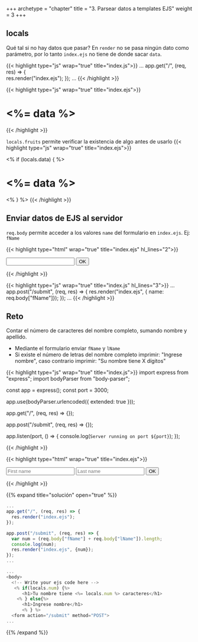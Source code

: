 +++
archetype = "chapter"
title = "3. Parsear datos a templates EJS"
weight = 3
+++

## locals
Qué tal si no hay datos que pasar? En `render` no se pasa ningún dato como parámetro, por lo tanto `index.ejs` no tiene de donde sacar `data`. 

{{< highlight type="js" wrap="true" title="index.js">}}
...
app.get("/", (req, res) => {  
  res.render("index.ejs");
});
...
{{< /highlight >}}

{{< highlight type="js" wrap="true" title="index.ejs">}}
<h1> <%= data %> </h1>
{{< /highlight >}}

`locals.fruits` permite verificar la existencia de algo antes de usarlo 
{{< highlight type="js" wrap="true" title="index.ejs">}}

<% if (locals.data) { %>
    <h1> <%= data %> </h1>
<% } %>
{{< /highlight >}}

## Enviar datos de EJS al servidor
`req.body` permite acceder a los valores `name` del formulario en `index.ejs`. Ej: `fName`

{{< highlight type="html" wrap="true" title="index.ejs" hl_lines="2">}}
<form>
    <input type="text" name="fName">
    <input type="submit" value="OK">
</form>
{{< /highlight >}}

{{< highlight type="js" wrap="true" title="index.js" hl_lines="3">}}
...
app.post("/submit", (req, res) => {
    res.render("index.ejs", { name: req.body["fName"]});
});
...
{{< /highlight >}}

## Reto
Contar el número de caracteres del nombre completo, sumando nombre y apellido.
- Mediante el formulario enviar `fName` y `lName` 
- Si existe el número de letras del nombre completo imprimir: "Ingrese nombre", caso contrario imprimir: "Su nombre tiene X dígitos"

{{< highlight type="js" wrap="true" title="index.js">}}
import express from "express";
import bodyParser from "body-parser";

const app = express();
const port = 3000;

app.use(bodyParser.urlencoded({ extended: true }));

app.get("/", (req, res) => {});

app.post("/submit", (req, res) => {});

app.listen(port, () => {
  console.log(`Server running on port ${port}`);
});

{{< /highlight >}}

{{< highlight type="html" wrap="true" title="index.ejs">}}
<!DOCTYPE html>
<html lang="en">

<head>
  <meta charset="UTF-8">
  <meta name="viewport" content="width=device-width, initial-scale=1.0">
  <title>Name Letters</title>
</head>

<body>
  <!-- Write your ejs code here -->
  <form action="/submit" method="POST">
    <input type="text" name="fName" placeholder="First name">
    <input type="text" name="lName" placeholder="Last name">
    <input type="submit" value="OK">
  </form>
</body>

</html>
{{< /highlight >}}

{{% expand title="solución" open="true" %}}

```js {title="index.js"}
...
app.get("/", (req, res) => {
  res.render("index.ejs");
});

app.post("/submit", (req, res) => {
  var num = (req.body["fName"] + req.body["lName"]).length;  
  console.log(num);
  res.render("index.ejs", {num});
});
...
```

```js {title="index.ejs"}
...
<body>
  <!-- Write your ejs code here -->
   <% if(locals.num) {%>
      <h1>Tu nombre tiene <%= locals.num %> caracteres</h1>
    <% } else{%>
      <h1>Ingrese nombre</h1>
      <% } %>
  <form action="/submit" method="POST">
...
```
{{% /expand %}}